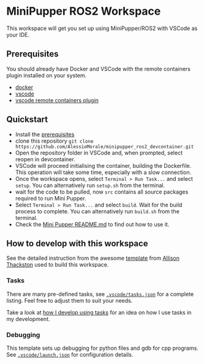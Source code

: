# MiniPupper ROS2 Workspace

This workspace will get you set up using MiniPupper/ROS2 with VSCode as your IDE.

## Prerequisites

You should already have Docker and VSCode with the remote containers plugin installed on your system.

* [docker](https://docs.docker.com/engine/install/)
* [vscode](https://code.visualstudio.com/)
* [vscode remote containers plugin](https://marketplace.visualstudio.com/items?itemName=ms-vscode-remote.remote-containers)

## Quickstart

- Install the [prerequisites](#prerequisites)
- clone this repository `git clone https://github.com/AlessioMorale/minipupper_ros2_devcontainer.git`
- Open the repository folder in VSCode and, when prompted, select reopen in devcontainer.
- VSCode will proceed initialising the container, building the Dockerfile. This operation will take some time, especially with a slow connection.
- Once the workspace opens, select `Terminal > Run Task...` and select `setup`. You can alternatively run `setup.sh` from the terminal.
- wait for the code to be pulled, now `src` contains all source packages required to run Mini Pupper. 
- Select `Terminal > Run Task...` and select `build`. Wait for the build process to complete. You can alternatively run `build.sh` from the terminal.
- Check the [Mini Pupper README.md](src/mini_pupper_ros/README.md) to find out how to use it.

## How to develop with this workspace

See the detailed instruction from the awesome [template](https://github.com/athackst/vscode_ros2_workspace) from [Allison Thackston](https://github.com/athackst) used to build this workspace.

### Tasks

There are many pre-defined tasks, see [`.vscode/tasks.json`](.vscode/tasks.json) for a complete listing.  Feel free to adjust them to suit your needs.  

Take a look at [how I develop using tasks](https://www.allisonthackston.com/articles/vscode_tasks.html) for an idea on how I use tasks in my development.

### Debugging

This template sets up debugging for python files and gdb for cpp programs.  See [`.vscode/launch.json`](.vscode/launch.json) for configuration details.
